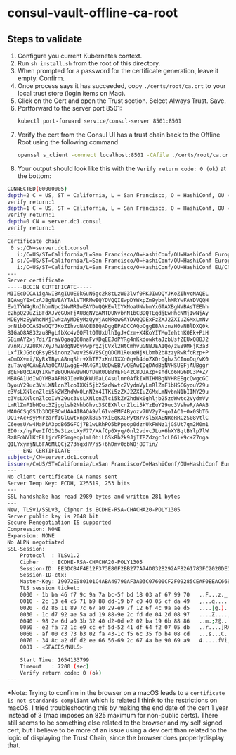 # consul-vault-offline-ca-root
## Steps to validate
1. Configure you current Kubernetes context.
1. Run `sh install.sh` from the root of this directory.
1. When prompted for a password for the certificate generation, leave it empty.  Confirm.
1. Once process says it has succeeded, copy `./certs/root/ca.crt` to your local trust store (login items on Mac).
1. Click on the Cert and open the Trust section. Select Always Trust.  Save.
1. Portforward to the server port 8501: 
    ``` bash
    kubectl port-forward service/consul-server 8501:8501
    ```
1. Verify the cert from the Consul UI has a trust chain back to the Offline Root using the following command
    ``` bash
    openssl s_client -connect localhost:8501 -CAfile ./certs/root/ca.crt
    ```
1. Your output should look like this with the `Verify return code: 0 (ok)` at the bottom:
``` bash
CONNECTED(00000005)
depth=2 C = US, ST = California, L = San Francisco, O = HashiConf, OU = HashiConf EU, CN = Consul CA Root
verify return:1
depth=1 C = US, ST = California, L = San Francisco, O = HashiConf, OU = HashiConf Europe, CN = Consul CA1 v1
verify return:1
depth=0 CN = server.dc1.consul
verify return:1
---
Certificate chain
 0 s:/CN=server.dc1.consul
   i:/C=US/ST=California/L=San Francisco/O=HashiConf/OU=HashiConf Europe/CN=Consul CA1 v1
 1 s:/C=US/ST=California/L=San Francisco/O=HashiConf/OU=HashiConf Europe/CN=Consul CA1 v1
   i:/C=US/ST=California/L=San Francisco/O=HashiConf/OU=HashiConf EU/CN=Consul CA Root
---
Server certificate
-----BEGIN CERTIFICATE-----
MIIEcDCCA1igAwIBAgIUUE0kGuN6gc2k8tLzW03lvf0PKJIwDQYJKoZIhvcNAQEL
BQAwgYExCzAJBgNVBAYTAlVTMRMwEQYDVQQIEwpDYWxpZm9ybmlhMRYwFAYDVQQH
Ew1TYW4gRnJhbmNpc2NvMRIwEAYDVQQKEwlIYXNoaUNvbmYxGTAXBgNVBAsTEEhh
c2hpQ29uZiBFdXJvcGUxFjAUBgNVBAMTDUNvbnN1bCBDQTEgdjEwHhcNMjIwNjAy
MDEyMzEyWhcNMjIwNzAyMDEyMzQyWjAcMRowGAYDVQQDExFzZXJ2ZXIuZGMxLmNv
bnN1bDCCASIwDQYJKoZIhvcNAQEBBQADggEPADCCAQoCggEBANznzH0vNBlDXQ0k
BIGaQ8A832zu8RgLfbXc4v0QFltQTUxUlhIgJ+Czm+X4KoYITMoIehthK0Ek+PiH
SBimAY2xj7di/IraVOgaqQ68naFvKDqEEJdPYRg4nKkdowktaJzbUsfZEUxQ88J2
V7nR7J92UKM7XyJhZBdgN9byPwprgZjCVxl2HtCmhvuGNBJEA1Qo/zEB9MFjK3a3
LxfIkJGdcQRsyBSinonz7wav2S6V8SCgQDOM1ReueHjKLbmb2b8zzyRwRfcRzp+P
aQmDX+mi/KyRxTByuA8nqShr+XhTE7xKnU1XXn0q+h4doZXDrQghz3CInoDq/vK0
zuTavqMCAwEAAaOCAUIwggE+MA4GA1UdDwEB/wQEAwIDqDAdBgNVHSUEFjAUBggr
BgEFBQcDAQYIKwYBBQUHAwIwHQYDVR0OBBYEFG4zC8DJAZp+shdCo6HG6DC3P+Z/
MB8GA1UdIwQYMBaAFN8JIeWBQkWU0aLC4sulnr0AfkIxMIHMBgNVHREEgcQwgcGC
DyouY29uc3VsLXNlcnZlcoIXKi5jb25zdWwtc2VydmVyLmRlZmF1bHSCGyouY29u
c3VsLXNlcnZlci5kZWZhdWx0LnN2Y4ITKi5zZXJ2ZXIuZGMxLmNvbnN1bIINY29u
c3VsLXNlcnZlcoIVY29uc3VsLXNlcnZlci5kZWZhdWx0ghljb25zdWwtc2VydmVy
LmRlZmF1bHQuc3Zjgglsb2NhbGhvc3SCEXNlcnZlci5kYzEuY29uc3VshwR/AAAB
MA0GCSqGSIb3DQEBCwUAA4IBAQA9/l6IveBMF4Byozv7UV2y7HqoIAC1+0x0SbT6
DQ1+Ac+syPNrzarfIGlGwtxnpXk8u5YXiEqKXGPytRr/sl5xAENReRRCzS08VtlC
C6eesU/w4MaPiA3pdB65GFCj7B1wLRhPO5bPpeop0dznUkFWNz1jGSUt7qm2M0m1
ED0rx/hyFerIfG10v3tzcLXyF77/XAfCp6Xyq/0nl2vdvcJLu+6hXYBqtBYlp7lW
Rz8FoWVlKtEL1jrYBP5mgeqp1mL0hiLGSkRb2k9JjITBZdzgc3cL0Gl+9c+Z7nga
QILYxymjNL6FA6MlQCj273YgxHV/s5+6hDmv0qbWOj8DTin/
-----END CERTIFICATE-----
subject=/CN=server.dc1.consul
issuer=/C=US/ST=California/L=San Francisco/O=HashiConf/OU=HashiConf Europe/CN=Consul CA1 v1
---
No client certificate CA names sent
Server Temp Key: ECDH, X25519, 253 bits
---
SSL handshake has read 2989 bytes and written 281 bytes
---
New, TLSv1/SSLv3, Cipher is ECDHE-RSA-CHACHA20-POLY1305
Server public key is 2048 bit
Secure Renegotiation IS supported
Compression: NONE
Expansion: NONE
No ALPN negotiated
SSL-Session:
    Protocol  : TLSv1.2
    Cipher    : ECDHE-RSA-CHACHA20-POLY1305
    Session-ID: EE3DCB4F4E12F373E80F2BB277A74D032B292AF8261783FC2020DE184037128F
    Session-ID-ctx:
    Master-Key: 19072E980101C4ABA49790AF3A03C07600CF2F09285CEAF0EEAC66E281BA9D8CE5C6EE7B756334CC0061F2009AE92522
    TLS session ticket:
    0000 - 1b ba 46 f7 9c 9a 7a bc-5f bd 18 03 af 67 99 70   ..F...z._....g.p
    0010 - 2c 13 e4 c5 71 b9 88 dd-19 b7 c0 40 05 cf da 49   ,...q......@...I
    0020 - d2 86 11 89 7c 67 a0 29-e9 7f 12 6f 4c 9a ae d5   ....|g.)...oL...
    0030 - 1c d7 92 ae 5a ad 19 88-9e 2c fd de 04 2d 08 97   ....Z....,...-..
    0040 - 98 2e 6d a0 3b 32 40 d2-0d e2 02 ba 19 6b 88 86   ..m.;2@......k..
    0050 - e2 fa 72 1c e9 cc ef 5d-52 41 df 64 f2 07 05 db   ..r....]RA.d....
    0060 - af 00 c3 73 b3 02 fa 43-1c f5 6c 35 fb b4 08 cd   ...s...C..l5....
    0070 - 34 8c a2 df d2 ee 66 56-69 2c 67 4a be 90 69 a9   4.....fVi,gJ..i.
    0081 - <SPACES/NULS>

    Start Time: 1654133799
    Timeout   : 7200 (sec)
    Verify return code: 0 (ok)
---
```

*Note:  Trying to confirm in the browser on a macOS leads to a `certificate is not standards compliant` which is related I think to the restrictions on macOS.  I tried troubleshooting this by making the end date of the cert 1 year instead of 3 (mac imposes an 825 maximum for non-public certs).  There still seems to be something else related to the browser and my self signed cert, but I believe to be more of an issue using a dev cert than related to the logic of displaying the Trust Chain, since the browser does properlydisplay that.
